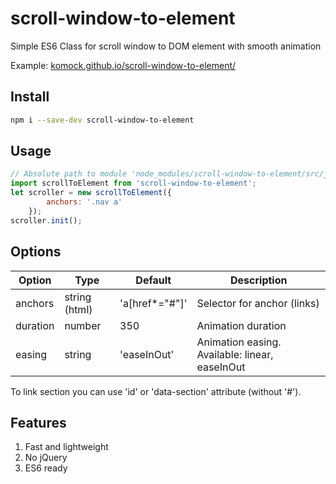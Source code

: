 # scroll-window-to-element

Simple ES6 Class for scroll window to DOM element with smooth animation

Example: [komock.github.io/scroll-window-to-element/](https://komock.github.io/scroll-window-to-element/)

## Install
```sh
npm i --save-dev scroll-window-to-element
```
## Usage

```js
// Absolute path to module 'node_modules/scroll-window-to-element/src/js/scroll-to-element.js'
import scrollToElement from 'scroll-window-to-element';
let scroller = new scrollToElement({
		anchors: '.nav a'
	});
scroller.init();
```

## Options

| Option | Type | Default | Description |
| ------ | ---- | ------- | ----------- |
| anchors | string (html) | 'a[href*="#"]' | Selector for anchor (links) |
| duration | number | 350 | Animation duration |
| easing | string | 'easeInOut' | Animation easing. Available: linear, easeInOut |

To link section you can use 'id' or 'data-section' attribute (without '#').

## Features

1. Fast and lightweight
2. No jQuery
3. ES6 ready